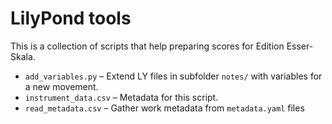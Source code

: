 # LilyPond tools

This is a collection of scripts that help preparing scores for Edition Esser-Skala.

- `add_variables.py` – Extend LY files in subfolder `notes/` with variables for a new movement.
- `instrument_data.csv` – Metadata for this script.
- `read_metadata.csv` – Gather work metadata from `metadata.yaml` files
